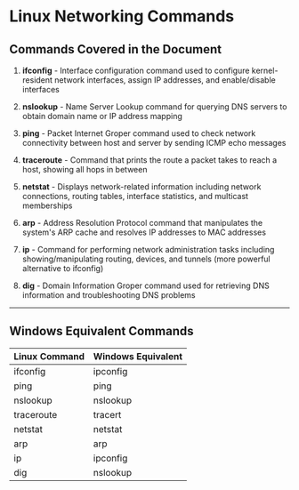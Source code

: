 # Linux Networking Commands

## Commands Covered in the Document

1. **ifconfig** - Interface configuration command used to configure kernel-resident network interfaces, assign IP addresses, and enable/disable interfaces

2. **nslookup** - Name Server Lookup command for querying DNS servers to obtain domain name or IP address mapping

3. **ping** - Packet Internet Groper command used to check network connectivity between host and server by sending ICMP echo messages

4. **traceroute** - Command that prints the route a packet takes to reach a host, showing all hops in between

5. **netstat** - Displays network-related information including network connections, routing tables, interface statistics, and multicast memberships

6. **arp** - Address Resolution Protocol command that manipulates the system's ARP cache and resolves IP addresses to MAC addresses

7. **ip** - Command for performing network administration tasks including showing/manipulating routing, devices, and tunnels (more powerful alternative to ifconfig)

8. **dig** - Domain Information Groper command used for retrieving DNS information and troubleshooting DNS problems

---

## Windows Equivalent Commands

| Linux Command | Windows Equivalent |
|--------------|-------------------|
| ifconfig | ipconfig |
| ping | ping |
| nslookup | nslookup |
| traceroute | tracert |
| netstat | netstat |
| arp | arp |
| ip | ipconfig |
| dig | nslookup |
